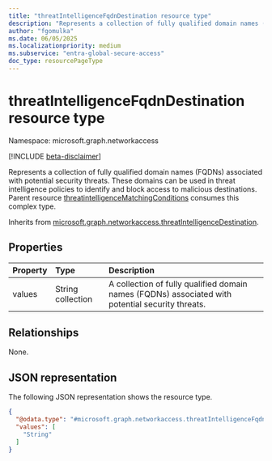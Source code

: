 ```yaml
---
title: "threatIntelligenceFqdnDestination resource type"
description: "Represents a collection of fully qualified domain names (FQDNs) associated with potential security threats."
author: "fgomulka"
ms.date: 06/05/2025
ms.localizationpriority: medium
ms.subservice: "entra-global-secure-access"
doc_type: resourcePageType
---
```


# threatIntelligenceFqdnDestination resource type

Namespace: microsoft.graph.networkaccess

[!INCLUDE [beta-disclaimer](../../includes/beta-disclaimer.md)]

Represents a collection of fully qualified domain names (FQDNs) associated with potential security threats. These domains can be used in threat intelligence policies to identify and block access to malicious destinations. Parent resource [threatintelligenceMatchingConditions](networkaccess-threatintelligencematchingconditions.md) consumes this complex type. 


Inherits from [microsoft.graph.networkaccess.threatIntelligenceDestination](../resources/networkaccess-threatintelligencedestination.md).


## Properties
|Property|Type|Description|
|:---|:---|:---|
|values|String collection|A collection of fully qualified domain names (FQDNs) associated with potential security threats.|

## Relationships
None.

## JSON representation
The following JSON representation shows the resource type.
<!-- {
  "blockType": "resource",
  "@odata.type": "microsoft.graph.networkaccess.threatIntelligenceFqdnDestination"
}
-->
``` json
{
  "@odata.type": "#microsoft.graph.networkaccess.threatIntelligenceFqdnDestination",
  "values": [
    "String"
  ]
}
```

